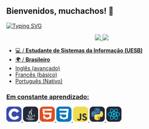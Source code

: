 ## Bienvenidos, muchachos! 👋

[![Typing SVG](https://readme-typing-svg.demolab.com?font=Fira+Code&pause=1000&color=7211C5&background=BFFF4400&center=true&vCenter=true&width=435&lines=Marcus+aqui+trazendo+sauda%C3%A7%C3%B5es)](https://git.io/typing-svg)
<div align="center">
    <a href="https://github.com/MarcusFonseca15">
    <img loading="lazy" height="180em" src="https://github-readme-stats.vercel.app/api?username=MarcusFonseca15&show_icons=true&theme=dracula&include_all_commits=true&count_private=true"/>
    <img loading="lazy" height="180em" src="https://github-readme-stats.vercel.app/api/top-langs/?username=MarcusFonseca15&layout=compact&langs_count=7&theme=dracula"/>
</div>

- 💻 / **Estudante de Sistemas da Informação (UESB)**
- 🌍 / **Brasileiro**
- Inglês (avançado)
- Francês (básico)
- Português (Nativo)
  

 ### Em constante aprendizado:
 <div display = "inline-block">
    <img src="https://github.com/tandpfun/skill-icons/blob/main/icons/C.svg" widht="40" height="40">
    <img src="https://github.com/tandpfun/skill-icons/blob/main/icons/Java-Dark.svg" width="40" height="40" />
    <img src="https://github.com/tandpfun/skill-icons/blob/main/icons/HTML.svg" width="40" height="40" /> 
    <img src="https://github.com/tandpfun/skill-icons/blob/main/icons/CSS.svg" width="40" height="40" />
   <img src="https://github.com/tandpfun/skill-icons/blob/main/icons/JavaScript.svg" width="40" height="40" />
    <img src="https://github.com/tandpfun/skill-icons/blob/main/icons/Python-Dark.svg" width="40" height="40" />
     <img src="https://github.com/tandpfun/skill-icons/blob/main/icons/React-Dark.svg" width="40" height="40" />
</div>
 

  
</div>
